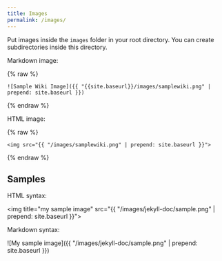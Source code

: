 ```yaml
---
title: Images
permalink: /images/
---
```


Put images inside the `images` folder in your root directory. You can create subdirectories inside this directory.

Markdown image: 

{% raw %}
```
![Sample Wiki Image]({{ "{{site.baseurl}}/images/samplewiki.png" | prepend: site.baseurl }})
```
{% endraw %}

HTML image:

{% raw %}
```
<img src="{{ "/images/samplewiki.png" | prepend: site.baseurl }}">
```
{% endraw %}


## Samples

HTML syntax:

<img  title="my sample image" src="{{ "/images/jekyll-doc/sample.png" | prepend: site.baseurl }}">

Markdown syntax:

![My sample image]({{ "/images/jekyll-doc/sample.png" | prepend: site.baseurl }})
